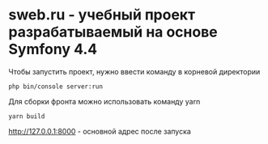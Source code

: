 # sweb.ru - учебный проект разрабатываемый на основе Symfony 4.4

Чтобы запустить проект, нужно ввести команду в корневой директории

	php bin/console server:run

Для сборки фронта можно использовать команду yarn

	yarn build

http://127.0.0.1:8000 - основной адрес после запуска


